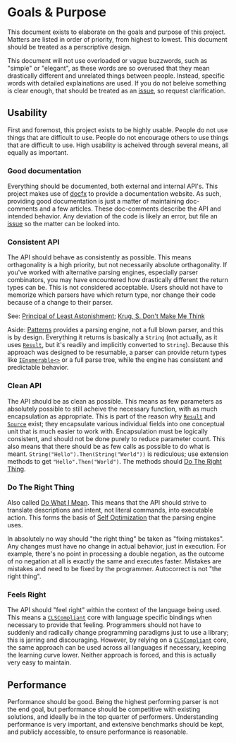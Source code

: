# Goals & Purpose

This document exists to elaborate on the goals and purpose of this project. Matters are listed in order of priority, from highest to lowest. This document should be treated as a perscriptive design.

This document will not use overloaded or vague buzzwords, such as "simple" or "elegant", as these words are so overused that they mean drastically different and unrelated things between people. Instead, specific words with detailed explainations are used. If you do not beleive something is clear enough, that should be treated as an [issue](https://github.com/Entomy/Stringier/issues/new/choose), so request clarification.

## Usability

First and foremost, this project exists to be highly usable. People do not use things that are difficult to use. People do not encourage others to use things that are difficult to use. High usability is acheived through several means, all equally as important.

### Good documentation

Everything should be documented, both external and internal API's. This project makes use of [docfx](https://github.com/dotnet/docfx) to provide a documentation website. As such, providing good documentation is just a matter of maintaining doc-comments and a few articles. These doc-comments describe the API and intended behavior. Any deviation of the code is likely an error, but file an [issue](https://github.com/Entomy/Stringier/issues/new/choose) so the matter can be looked into.

### Consistent API

The API should behave as consistently as possible. This means orthagonality is a high priority, but not necessarily absolute orthagonality. If you've worked with alternative parsing engines, especially parser combinators, you may have encountered how drastically different the return types can be. This is not considered acceptable. Users should not have to memorize which parsers have which return type, nor change their code because of a change to their parser.

See: [Principal of Least Astonishment](https://en.wikipedia.org/wiki/Principle_of_least_astonishment); [Krug, S. Don't Make Me Think](http://www.sensible.com/dmmt.html)

Aside: [Patterns](https://github.com/Entomy/Stringier/tree/master/Patterns) provides a parsing engine, not a full blown parser, and this is by design. Everything it returns is basically a `String` (not actually, as it uses [`Result`](https://entomy.github.io/Stringier/api/Stringier.Patterns.Result.html), but it's readily and implicitly converted to `String`). Because this approach was designed to be resumable, a parser can provide return types like [`IEnumerable<>`](https://docs.microsoft.com/en-us/dotnet/api/system.collections.generic.ienumerable-1) or a full parse tree, while the engine has consistent and predictable behavior.

### Clean API

The API should be as clean as possible. This means as few parameters as absolutely possible to still acheive the necessary function, with as much encapsulation as appropriate. This is part of the reason why [`Result`](https://entomy.github.io/Stringier/api/Stringier.Patterns.Result.html) and [`Source`](https://entomy.github.io/Stringier/api/Stringier.Patterns.Source.html) exist; they encapsulate various individual fields into one conceptual unit that is much easier to work with. Encapsulation must be logically consistent, and should not be done purely to reduce parameter count. This also means that there should be as few calls as possible to do what is meant. `String("Hello").Then(String("World"))` is rediculous; use extension methods to get `"Hello".Then("World")`. The methods should [Do The Right Thing](https://en.wikipedia.org/wiki/DWIM).

### Do The Right Thing

Also called [Do What I Mean](https://en.wikipedia.org/wiki/DWIM). This means that the API should strive to translate descriptions and intent, not literal commands, into executable action. This forms the basis of [Self Optimization](https://entomy.github.io/Stringier/articles/patterns-optimization.html) that the parsing engine uses.

In absolutely no way should "the right thing" be taken as "fixing mistakes". Any changes must have no change in actual behavior, just in execution. For example, there's no point in processing a double negation, as the outcome of no negation at all is exactly the same and executes faster. Mistakes are mistakes and need to be fixed by the programmer. Autocorrect is not "the right thing".

### Feels Right

The API should "feel right" within the context of the language being used. This means a [`CLSCompliant`](https://docs.microsoft.com/en-us/dotnet/api/system.clscompliantattribute) core with language specific bindings when necessary to provide that feeling. Programmers should not have to suddenly and radically change programming paradigms just to use a library; this is jarring and discouraging. However, by relying on a [`CLSCompliant`](https://docs.microsoft.com/en-us/dotnet/api/system.clscompliantattribute) core, the same approach can be used across all languages if necessary, keeping the learning curve lower. Neither approach is forced, and this is actually very easy to maintain.

## Performance

Performance should be good. Being the highest performing parser is not the end goal, but performance should be competitive with existing solutions, and ideally be in the top quarter of performers. Understanding performance is very important, and extensive benchmarks should be kept, and publicly accessible, to ensure performance is reasonable.